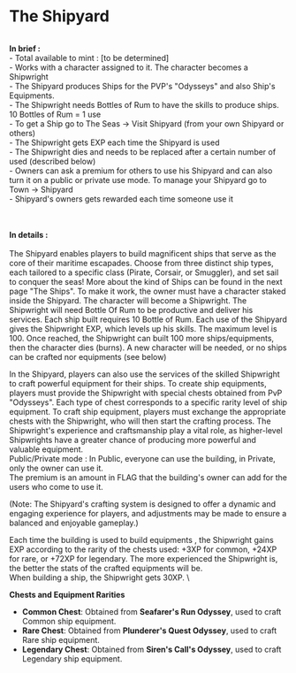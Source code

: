 # The Shipyard

<figure><img src="../../.gitbook/assets/SHIPYARD2.png" alt=""><figcaption></figcaption></figure>



**In brief :** \
\- Total available to mint : \[to be determined]\
\- Works with a character assigned to it. The character becomes a Shipwright\
\- The Shipyard produces Ships for the PVP's "Odysseys" and also Ship's Equipments.\
\- The Shipwright needs Bottles of Rum to have the skills to produce ships. 10 Bottles of Rum = 1 use\
\- To get a Ship go to The Seas -> Visit Shipyard (from your own Shipyard or others)\
\- The Shipwright gets EXP each time the Shipyard is used\
\- The Shipwright dies and needs to be replaced after a certain number of used (described below)\
\- Owners can ask a premium for others to use his Shipyard and can also turn it on a public or private use mode. To manage your Shipyard go to Town -> Shipyard\
\- Shipyard's owners gets rewarded each time someone use it

\
\
**In details :** \
&#x20;\
The Shipyard enables players to build magnificent ships that serve as the core of their maritime escapades. Choose from three distinct ship types, each tailored to a specific class (Pirate, Corsair, or Smuggler), and set sail to conquer the seas! More about the kind of Ships can be found in the next page "The Ships". To make it work, the owner must have a character staked inside the Shipyard. The character will become a Shipwright. The Shipwright will need Bottle Of Rum to be productive and deliver his services. Each ship built requires 10 Bottle of Rum. Each use of the Shipyard gives the Shipwright EXP, which levels up his skills. The maximum level is 100. Once reached, the Shipwright can built 100 more ships/equipments, then the character dies (burns). A new character will be needed, or no ships can be crafted nor equipments (see below)

In the Shipyard, players can also use the services of the skilled Shipwright to craft powerful equipment for their ships. To create ship equipments, players must provide the Shipwright with special chests obtained from PvP "Odysseys". Each type of chest corresponds to a specific rarity level of ship equipment. To craft ship equipment, players must exchange the appropriate chests with the Shipwright, who will then start the crafting process. The Shipwright's experience and craftsmanship play a vital role, as higher-level Shipwrights have a greater chance of producing more powerful and valuable equipment.\
Public/Private mode : In Public, everyone can use the building, in Private, only the owner can use it. \
The premium is an amount in FLAG that the building's owner can add for the users who come to use it.

(Note: The Shipyard's crafting system is designed to offer a dynamic and engaging experience for players, and adjustments may be made to ensure a balanced and enjoyable gameplay.)

Each time the building is used to build equipments , the Shipwright gains EXP according to the rarity of the chests used: +3XP for common, +24XP for rare, or +72XP for legendary. The more experienced the Shipwright is, the better the stats of the crafted equipments will be. \
When building a ship, the Shipwright gets 30XP. \


**Chests and Equipment Rarities**

* **Common Chest**: Obtained from **Seafarer's Run Odyssey**, used to craft Common ship equipment.
* **Rare Chest**: Obtained from **Plunderer's Quest Odyssey**, used to craft Rare ship equipment.
* **Legendary Chest**: Obtained from **Siren's Call's Odyssey**, used to craft Legendary ship equipment.





